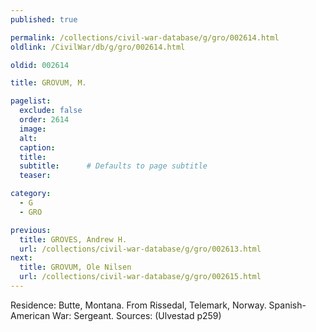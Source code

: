 ```yaml
---
published: true

permalink: /collections/civil-war-database/g/gro/002614.html
oldlink: /CivilWar/db/g/gro/002614.html

oldid: 002614

title: GROVUM, M.

pagelist:
  exclude: false
  order: 2614
  image: 
  alt:
  caption:
  title:
  subtitle:      # Defaults to page subtitle
  teaser:

category: 
  - G 
  - GRO

previous:
  title: GROVES, Andrew H.
  url: /collections/civil-war-database/g/gro/002613.html  
next:
  title: GROVUM, Ole Nilsen
  url: /collections/civil-war-database/g/gro/002615.html   
---
```

Residence: Butte, Montana. From Rissedal, Telemark, Norway. Spanish-American War: Sergeant. Sources: (Ulvestad p259)
